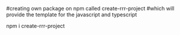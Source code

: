#creating own package on npm called create-rrr-project 
#which will provide the template for the javascript and typescript




npm i create-rrr-project

